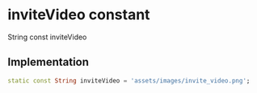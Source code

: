 


# inviteVideo constant







String const inviteVideo
  







## Implementation

```dart
static const String inviteVideo = 'assets/images/invite_video.png';
```







